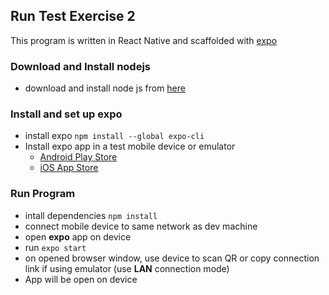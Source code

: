 ## Run Test Exercise 2
This program is written in React Native and scaffolded with [expo](https://expo.dev/)
### Download and Install nodejs
- download and install node js from [here](https://nodejs.org/en/download/)
### Install and set up expo
- install expo ```npm install --global expo-cli```
- Install expo app in a test mobile device or emulator
  - [Android Play Store](https://play.google.com/store/apps/details?id=host.exp.exponent)
  - [iOS App Store](https://itunes.com/apps/exponent)

### Run Program
- intall dependencies ```npm install```
- connect mobile device to same network as dev machine
- open **expo** app on device
- run ```expo start```
- on opened browser window, use device to scan QR or copy connection link if using emulator (use **LAN** connection mode)
- App will be open on device